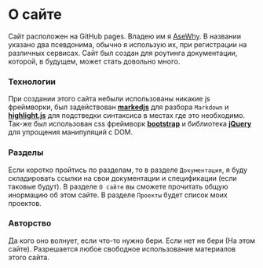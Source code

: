 # О сайте

Сайт расположен на GitHub pages. Владею им я [AseWhy](https://github.com/AseWhy/). В названии указано два псевдонима, обычно я использую их, при регистрации на различных сервисах. Сайт был создан для роутинга документации, которой, в будущем, может стать довольно много.

### Технологии
При создании этого сайта небыли использованы никакие js фреймворки, был задействован [**markedjs**](https://github.com/markedjs/marked) для разбора `Markdown` и [**highlight.js**](https://highlightjs.org/) для подстведки синтаксиса в местах где это необходимо. Так-же был использован css фреймворк [**bootstrap**](https://getbootstrap.com/) и библиотека [**jQuery**](https://jquery.com/) для упрощения манипуляций с DOM.

### Разделы
Если коротко пройтись по разделам, то в разделе `Документация`, я буду складировать ссылки на свои документации и спецификации (если таковые будут). В разделе `О сайте` вы сможете прочитать общую инормацию об этом сайте. В разделе `Проекты` будет список моих проектов.

### Авторство
Да кого оно волнует, если что-то нужно бери. Если нет не бери (На этом сайте). Разрешается любое свободное использование материалов этого сайта.